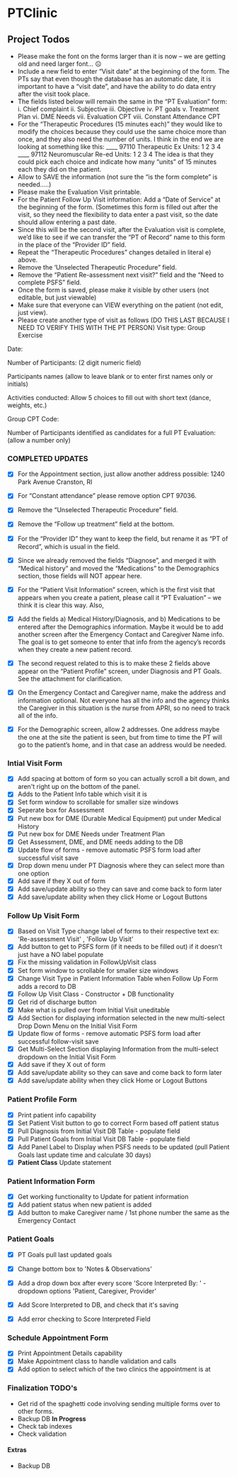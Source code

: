 # PTClinic

## Project Todos

- Please make the font on the forms larger than it is now – we are getting old and need larger font… ☹
- Include a new field to enter “Visit date” at the beginning of the form.  The PTs say that even though the database has an automatic date, it is important to have a “visit date”, and have the ability to do data entry after the visit took place.
- The fields listed below will remain the same in the “PT Evaluation” form:
                                                               i.      Chief complaint
                                                             ii.      Subjective
                                                           iii.      Objective
                                                            iv.      PT goals
                                                             v.      Treatment Plan
                                                            vi.      DME Needs
                                                          vii.      Evaluation CPT
                                                        viii.      Constant Attendance CPT
- For the “Therapeutic Procedures (15 minutes each)” they would like to modify the choices because they could use the same choice more than once, and they also need the number of units. I think in the end we are looking at something like this:
____  97110 Therapeutic Ex                        Units:    1           2          3             4
____ 97112 Neuromuscular Re-ed            Units:    1           2          3             4
The idea is that they could pick each choice and indicate how many “units” of 15 minutes each they did on the patient.
- Allow to SAVE the information (not sure the “is the form complete” is needed…..)
- Please make the Evaluation Visit printable.
- For the Patient Follow Up Visit information:
Add a “Date of Service” at the beginning of the form. (Sometimes this form is filled out after the visit, so they need the flexibility to data enter a past visit, so the date should allow entering a past date.
- Since this will be the second visit, after the Evaluation visit is complete, we’d like to see if we can transfer the “PT of Record” name to this form in the place of the “Provider ID” field.
- Repeat the “Therapeutic Procedures” changes detailed in literal e) above.
- Remove the ‘Unselected Therapeutic Procedure” field.
- Remove the “Patient Re-assessment next visit?” field and the “Need to complete PSFS” field.
- Once the form is saved, please make it visible by other users (not editable, but just viewable)
- Make sure that everyone can VIEW everything on the patient (not edit, just view).
- Please create another type of visit as follows (DO THIS LAST BECAUSE I NEED TO VERIFY THIS WITH THE PT PERSON)
Visit type: Group Exercise

Date:

Number of Participants: (2 digit numeric field)

Participants names (allow to leave blank or to enter first names only or initials)

Activities conducted: Allow 5 choices to fill out with short text (dance, weights, etc.)

Group CPT Code:

Number of Participants identified as candidates for a full PT Evaluation: (allow a number only)


### COMPLETED UPDATES 
- [x] For the Appointment section, just allow another address possible: 1240 Park Avenue Cranston, RI  
- [x] For “Constant attendance” please remove option CPT 97036.
- [x] Remove the “Unselected Therapeutic Procedure” field.
- [x] Remove the “Follow up treatment” field at the bottom.
- [x] For the “Provider ID” they want to keep the field, but rename it as “PT of Record”, which is usual in the field.
- [x] Since we already removed the fields “Diagnose”, and merged it with “Medical history” and moved the “Medications” to the Demographics section, those fields will NOT appear here.
- [x] For the “Patient Visit Information” screen, which is the first visit that appears when you create a patient, please call it “PT Evaluation” – we think it is clear this way. Also,
- [x] Add the fields a) Medical History/Diagnosis, and b) Medications to be entered after the Demographics information. Maybe it would be to add another screen after the Emergency Contact and Caregiver Name info.  The goal is to get someone to enter that info from the agency’s records when they create a new patient record.
- [x] The second request related to this is to make these 2 fields above appear on the “Patient Profile” screen, under Diagnosis and PT Goals. See the attachment for clarification.
- [x] On the Emergency Contact and Caregiver name, make the address and information optional. Not everyone has all the info and the agency thinks the Caregiver in this situation is the nurse from APRI, so no need to track all of the info.
- [x] For the Demographic screen, allow 2 addresses. One address maybe the one at the site the patient is seen, but from time to time the PT will go to the patient’s home, and in that case an address would be needed.


### Intial Visit Form
- [x] Add spacing at bottom of form so you can actually scroll a bit down, and aren't right up on the bottom of the panel.
- [x] Adds to the Patient Info table which visit it is
- [x] Set form window to scrollable for smaller size windows
- [x] Seperate box for Assessment
- [x] Put new box for DME (Durable Medical Equipment) put under Medical History
- [x] Put new box for DME Needs under Treatment Plan
- [x] Get Assessment, DME, and DME needs adding to the DB
- [x] Update flow of forms - remove automatic PSFS form load after successful visit save
- [x] Drop down menu under PT Diagnosis where they can select more than one option
- [x] Add save if they X out of form
- [x] Add save/update ability so they can save and come back to form later
- [x] Add save/update ability when they click Home or Logout Buttons

### Follow Up Visit Form
- [x] Based on Visit Type change label of forms to their respective text ex: 'Re-assessment Visit' , 'Follow Up Visit'
- [x] Add button to get to PSFS form (if it needs to be filled out) if it doesn't just have a NO label populate
- [x] Fix the missing validation in FollowUpVisit class
- [x] Set form window to scrollable for smaller size windows
- [x] Change Visit Type in Patient Information Table when Follow Up Form adds a record to DB
- [x] Follow Up Visit Class - Constructor + DB functionality 
- [x] Get rid of discharge button
- [x] Make what is pulled over from Initial Visit uneditable
- [x] Add Section for displaying information selected in the new multi-select Drop Down Menu on the Initial Visit Form
- [x] Update flow of forms - remove automatic PSFS form load after successful follow-visit save
- [x] Get Multi-Select Section displaying Information from the multi-select dropdown on the Initial Visit Form
- [x] Add save if they X out of form
- [x] Add save/update ability so they can save and come back to form later 
- [x] Add save/update ability when they click Home or Logout Buttons

### Patient Profile Form
- [x] Print patient info capability
- [x] Set Patient Visit button to go to correct Form based off patient status
- [x] Pull Diagnosis from Initial Visit DB Table - populate field
- [x] Pull Patient Goals from Initial Visit DB Table - populate field
- [x] Add Panel Label to Display when PSFS needs to be updated (pull Patient Goals last update time and calculate 30 days)
- [x] **Patient Class** Update statement

### Patient Information Form
- [x] Get working functionality to Update for patient information 
- [x] Add patient status when new patient is added 
- [x] Add button to make Caregiver name / 1st phone number the same as the Emergency Contact

### Patient Goals
- [x] PT Goals pull last updated goals
- [x] Change bottom box to 'Notes & Observations'
- [x] Add a drop down box after every score 'Score Interpreted By: '  -dropdown options 'Patient, Caregiver, Provider'
- [x] Add Score Interpreted to DB, and check that it's saving
- [x] Add error checking to Score Interpreted Field


### Schedule Appointment Form
- [x] Print Appointment Details capability
- [x] Make Appointment class to handle validation and calls
- [x] Add option to select which of the two clinics the appointment is at

### Finalization TODO's
- Get rid of the spaghetti code involving sending multiple forms over to other forms.
- Backup DB **In Progress**
- Check tab indexes
- Check validation


#### Extras
- Backup DB

